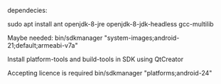 dependecies:

sudo apt install ant openjdk-8-jre openjdk-8-jdk-headless gcc-multilib

Maybe needed:
bin/sdkmanager "system-images;android-21;default;armeabi-v7a"

Install platform-tools and build-tools in SDK using QtCreator

Accepting licence is required
bin/sdkmanager "platforms;android-24"
